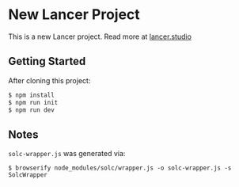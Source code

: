 # New Lancer Project

This is a new Lancer project. Read more at [lancer.studio](https://lancer.studio)

## Getting Started

After cloning this project:

```bash
$ npm install
$ npm run init
$ npm run dev
```

## Notes

`solc-wrapper.js` was generated via:

    $ browserify node_modules/solc/wrapper.js -o solc-wrapper.js -s SolcWrapper
